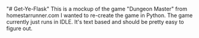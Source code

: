"# Get-Ye-Flask" 
This is a mockup of the game "Dungeon Master" from homestarrunner.com
I wanted to re-create the game in Python.
The game currently just runs in IDLE. It's text based and should be pretty easy to figure out.
